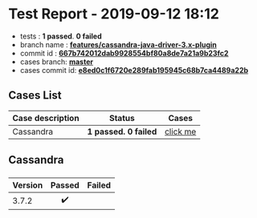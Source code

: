 # Test Report - 2019-09-12 18:12

- tests  : **1 passed**. **0 failed**
- branch name : **[features/cassandra-java-driver-3.x-plugin](https://github.com/apache/incubator-skywalking/tree/features/cassandra-java-driver-3.x-plugin)**
- commit id : **[667b742012dab9928554bf80a8de7a21a9b23fc2](https://github.com/apache/incubator-skywalking/commit/667b742012dab9928554bf80a8de7a21a9b23fc2)**
- cases branch: **[master](https://github.com/SkywalkingTest/skywalking-autotest-scenarios/tree/master)**
- cases commit id: **[e8ed0c1f6720e289fab195945c68b7ca4489a22b](https://github.com/SkywalkingTest/skywalking-autotest-scenarios/commit/e8ed0c1f6720e289fab195945c68b7ca4489a22b)**

## Cases List

| Case description | Status | Cases|
|:-----|:-----:|:-----:|
|Cassandra| **1 passed. 0 failed**| [click me](#cassandra) |

## Cassandra

### 
|  Version     | Passed | Failed|
|:------------- |:-------:|:-----:|
| 3.7.2  | :heavy_check_mark:||

